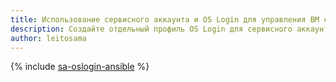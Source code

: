 ```yaml
---
title: Использование сервисного аккаунта и OS Login для управления ВМ с помощью Ansible
description: Создайте отдельный профиль OS Login для сервисного аккаунта, чтобы управлять виртуальными машинами с помощью Ansible.
author: leitosama
---
```


{% include [sa-oslogin-ansible](../../_tutorials/security/sa-oslogin-ansible.md) %}
